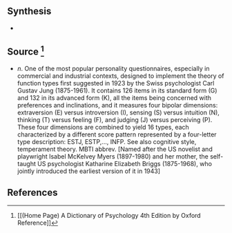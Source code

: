 ## Synthesis
- 
## Source [^1]
- $n$. One of the most popular personality questionnaires, especially in commercial and industrial contexts, designed to implement the theory of function types first suggested in 1923 by the Swiss psychologist Carl Gustav Jung (1875-1961). It contains 126 items in its standard form (G) and 132 in its advanced form (K), all the items being concerned with preferences and inclinations, and it measures four bipolar dimensions: extraversion (E) versus introversion (I), sensing (S) versus intuition (N), thinking (T) versus feeling (F), and judging (J) versus perceiving (P). These four dimensions are combined to yield 16 types, each characterized by a different score pattern represented by a four-letter type description: ESTJ, ESTP,..., INFP. See also cognitive style, temperament theory. MBTI abbrev. \[Named after the US novelist and playwright Isabel McKelvey Myers (1897-1980) and her mother, the self-taught US psychologist Katharine Elizabeth Briggs (1875-1968), who jointly introduced the earliest version of it in 1943]
## References

[^1]: [[(Home Page) A Dictionary of Psychology 4th Edition by Oxford Reference]]